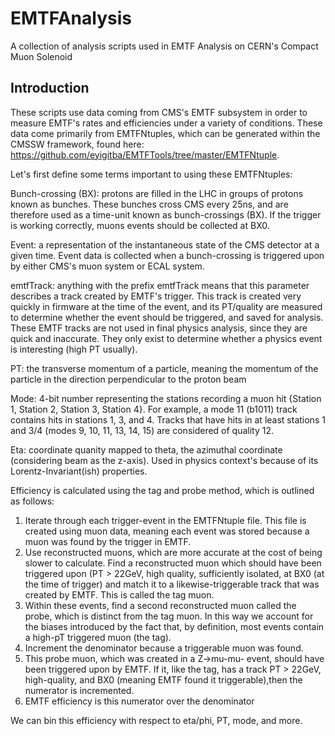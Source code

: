 # EMTFAnalysis
A collection of analysis scripts used in EMTF Analysis on CERN's Compact Muon Solenoid 


<h2> Introduction </h2>

These scripts use data coming from CMS's EMTF subsystem in order to measure EMTF's rates and efficiencies under a variety of conditions. 
These data come primarily from EMTFNtuples, which can be generated within the CMSSW framework, found here: https://github.com/eyigitba/EMTFTools/tree/master/EMTFNtuple.

Let's first define some terms important to using these EMTFNtuples:

Bunch-crossing (BX): protons are filled in the LHC in groups of protons known as bunches. These bunches cross CMS every 25ns, and are therefore used as a time-unit known as bunch-crossings (BX). If the trigger is working correctly, muons events should be collected at BX0.

Event: a representation of the instantaneous state of the CMS detector at a given time. Event data is collected when a bunch-crossing is triggered upon by either CMS's muon system or ECAL system.

emtfTrack: anything with the prefix emtfTrack means that this parameter describes a track created by EMTF's trigger. This track is created very quickly in firmware at the time of the event, and its PT/quality are measured to determine whether the event should be triggered, and saved for analysis. These EMTF tracks are not used in final physics analysis, since they are quick and inaccurate. They only exist to determine whether a physics event is interesting (high PT usually).

PT: the transverse momentum of a particle, meaning the momentum of the particle in the direction perpendicular to the proton beam

Mode: 4-bit number representing the stations recording a muon hit {Station 1, Station 2, Station 3, Station 4}. For example, a mode 11 (b1011) track contains hits in stations 1, 3, and 4. Tracks that have hits in at least stations 1 and 3/4 (modes 9, 10, 11, 13, 14, 15) are considered of quality 12. 

Eta: coordinate quanity mapped to theta, the azimuthal coordinate (considering beam as the z-axis). Used in physics context's because of its Lorentz-Invariant(ish) properties.

Efficiency is calculated using the tag and probe method, which is outlined as follows: 
1. Iterate through each trigger-event in the EMTFNtuple file. This file is created using muon data, meaning each event was stored because a muon was found by the trigger in EMTF.
2. Use reconstructed muons, which are more accurate at the cost of being slower to calculate. Find a reconstructed muon which should have been triggered upon (PT > 22GeV, high quality, sufficiently isolated, at BX0 (at the time of trigger) and match it to a likewise-triggerable track that was created by EMTF. This is called the tag muon.
3. Within these events, find a second reconstructed muon called the probe, which is distinct from the tag muon. In this way we account for the biases introduced by the fact that, by definition, most events contain a high-pT triggered muon (the tag). 
4. Increment the denominator because a triggerable muon was found.
5. This probe muon, which was created in a Z->mu-mu- event, should have been triggered upon by EMTF. If it, like the tag, has a track PT > 22GeV, high-quality, and BX0 (meaning EMTF found it triggerable),then the numerator is incremented.
6. EMTF efficiency is this numerator over the denominator

We can bin this efficiency with respect to eta/phi, PT, mode, and more.
